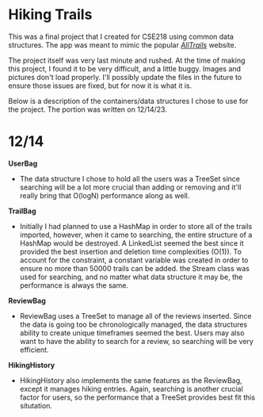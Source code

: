 # Hiking Trails

This was a final project that I created for CSE218 using common data structures. The app was meant to mimic the popular [*AllTrails*](https://www.alltrails.com/) website.

The project itself was very last minute and rushed. At the time of making this project, I found it to be very difficult, and a little buggy. Images and pictures don't load properly. I'll possibly update the files in the future to ensure those issues are fixed, but for now it is what it is.

Below is a description of the containers/data structures I chose to use for the project. The portion was written on 12/14/23.

# 12/14

**UserBag**
- The data structure I chose to hold all the users was a TreeSet since searching will be a lot more crucial than adding or removing and it'll really bring that O(logN) performance along as well.

**TrailBag**
- Initially I had planned to use a HashMap in order to store all of the trails imported, however, when it came to searching, the entire structure of a HashMap would be destroyed. A LinkedList seemed the best since it provided the best insertion and deletion time complexities (O(1)). To account for the constraint, a constant variable was created in order to ensure no more than 50000 trails can be added. the Stream class was used for searching, and no matter what data structure it may be, the performance is always the same.

**ReviewBag**
- ReviewBag uses a TreeSet to manage all of the reviews inserted. Since the data is going too be chronologically managed, the data structures ability to create unique timeframes seemed the best. Users may also want to have the ability to search for a review, so searching will be very efficient.

**HikingHistory**
- HikingHistory also implements the same features as the ReviewBag, except it manages hiking entries. Again, searching is another crucial factor for users, so the performance that a TreeSet provides best fit this situtation.
